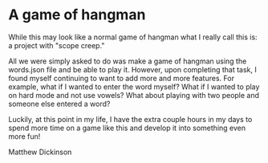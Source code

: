 # A game of hangman

While this may look like a normal game of hangman what I really call this is: a project with "scope creep."

All we were simply asked to do was make a game of hangman using the words.json file and be able to play it. However, upon completing that task, I found myself continuing to want to add more and more features. For example, what if I wanted to enter the word myself? What if I wanted to play on hard mode and not use vowels? What about playing with two people and someone else entered a word?

Luckily, at this point in my life, I have the extra couple hours in my days to spend more time on a game like this and develop it into something even more fun!

Matthew Dickinson